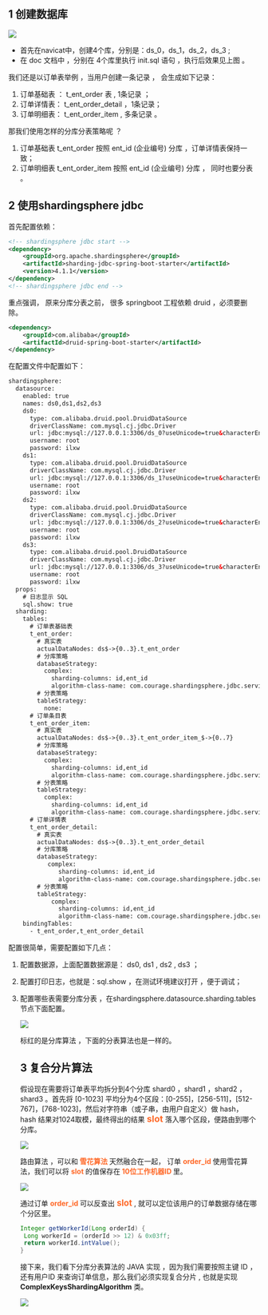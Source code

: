 ## 1 创建数据库

![](https://oscimg.oschina.net/oscnet/up-c9971a2fa253252d45c65a54b4fd07eb1f6.png)

- 首先在navicat中，创建4个库，分别是：ds_0，ds_1，ds_2，ds_3 ;
- 在 doc 文档中 ，分别在 4个库里执行 init.sql 语句 ，执行后效果见上图 。

我们还是以订单表举例 ，当用户创建一条记录 ， 会生成如下记录：

1. 订单基础表 ： t_ent_order 表 , 1条记录 ；
2. 订单详情表：  t_ent_order_detail ，1条记录；
3. 订单明细表：  t_ent_order_item , 多条记录 。

那我们使用怎样的分库分表策略呢 ？

1. 订单基础表 t_ent_order 按照 ent_id (企业编号) 分库 ，订单详情表保持一致；
2. 订单明细表 t_ent_order_item 按照 ent_id (企业编号) 分库 ， 同时也要分表 。

## 2 使用shardingsphere jdbc 

首先配置依赖：

```xml
<!-- shardingsphere jdbc start -->
<dependency>
    <groupId>org.apache.shardingsphere</groupId>
    <artifactId>sharding-jdbc-spring-boot-starter</artifactId>
    <version>4.1.1</version>
</dependency>
<!-- shardingsphere jdbc end -->
```

重点强调， 原来分库分表之前， 很多 springboot 工程依赖 druid ，必须要删除。

```xml
<dependency>
    <groupId>com.alibaba</groupId>
    <artifactId>druid-spring-boot-starter</artifactId>
</dependency>
```

在配置文件中配置如下：

```xml
shardingsphere:
  datasource:
    enabled: true
    names: ds0,ds1,ds2,ds3
    ds0:
      type: com.alibaba.druid.pool.DruidDataSource
      driverClassName: com.mysql.cj.jdbc.Driver
      url: jdbc:mysql://127.0.0.1:3306/ds_0?useUnicode=true&characterEncoding=utf-8&useSSL=false&serverTimezone=GMT%2B8&useTimezone=true
      username: root
      password: ilxw
    ds1:
      type: com.alibaba.druid.pool.DruidDataSource
      driverClassName: com.mysql.cj.jdbc.Driver
      url: jdbc:mysql://127.0.0.1:3306/ds_1?useUnicode=true&characterEncoding=utf-8&useSSL=false&serverTimezone=GMT%2B8&useTimezone=true
      username: root
      password: ilxw
    ds2:
      type: com.alibaba.druid.pool.DruidDataSource
      driverClassName: com.mysql.cj.jdbc.Driver
      url: jdbc:mysql://127.0.0.1:3306/ds_2?useUnicode=true&characterEncoding=utf-8&useSSL=false&serverTimezone=GMT%2B8&useTimezone=true
      username: root
      password: ilxw
    ds3:
      type: com.alibaba.druid.pool.DruidDataSource
      driverClassName: com.mysql.cj.jdbc.Driver
      url: jdbc:mysql://127.0.0.1:3306/ds_3?useUnicode=true&characterEncoding=utf-8&useSSL=false&serverTimezone=GMT%2B8&useTimezone=true
      username: root
      password: ilxw
  props:
    # 日志显示 SQL
    sql.show: true
  sharding:
    tables:
      # 订单表基础表
      t_ent_order:
        # 真实表
        actualDataNodes: ds$->{0..3}.t_ent_order
        # 分库策略
        databaseStrategy:
          complex:
            sharding-columns: id,ent_id
            algorithm-class-name: com.courage.shardingsphere.jdbc.service.sharding.HashSlotAlgorithm
        # 分表策略
        tableStrategy:
          none:
      # 订单条目表
      t_ent_order_item:
        # 真实表
        actualDataNodes: ds$->{0..3}.t_ent_order_item_$->{0..7}
        # 分库策略
        databaseStrategy:
          complex:
            sharding-columns: id,ent_id
            algorithm-class-name: com.courage.shardingsphere.jdbc.service.sharding.HashSlotAlgorithm
        # 分表策略
        tableStrategy:
          complex:
            sharding-columns: id,ent_id
            algorithm-class-name: com.courage.shardingsphere.jdbc.service.sharding.HashSlotAlgorithm
      # 订单详情表
      t_ent_order_detail:
        # 真实表
        actualDataNodes: ds$->{0..3}.t_ent_order_detail
        # 分库策略
        databaseStrategy:
           complex:
              sharding-columns: id,ent_id
              algorithm-class-name: com.courage.shardingsphere.jdbc.service.sharding.HashSlotAlgorithm
        # 分表策略
        tableStrategy:
            complex:
              sharding-columns: id,ent_id
              algorithm-class-name: com.courage.shardingsphere.jdbc.service.sharding.HashSlotAlgorithm
    bindingTables:
      - t_ent_order,t_ent_order_detail
```

配置很简单，需要配置如下几点：

1. 配置数据源，上面配置数据源是： ds0, ds1 , ds2 , ds3 ；

2. 配置打印日志，也就是：sql.show ，在测试环境建议打开 ，便于调试；

3. 配置哪些表需要分库分表 ，在shardingsphere.datasource.sharding.tables 节点下面配置。

   ![](https://oscimg.oschina.net/oscnet/up-4212b6ecc449d47123b5168313aad087ac4.png)

   标红的是分库算法 ，下面的分表算法也是一样的。 

   ## 3 复合分片算法

   假设现在需要将订单表平均拆分到4个分库 shard0 ，shard1 ，shard2 ，shard3 。首先将 [0-1023] 平均分为4个区段：[0-255]，[256-511]，[512-767]，[768-1023]，然后对字符串（或子串，由用户自定义）做 hash， hash 结果对1024取模，最终得出的结果<strong style="font-size: 18px;line-height: inherit;color: rgb(255, 104, 39);"> slot </strong>落入哪个区段，便路由到哪个分库。

   ![](https://oscimg.oschina.net/oscnet/up-95a591ba73b27acd967f4d4907722369a37.png)

   路由算法 ，可以和<strong style="font-size: inherit;line-height: inherit;color: rgb(255, 104, 39);"> 雪花算法 </strong>天然融合在一起， 订单 <strong style="font-size: inherit;line-height: inherit;color: rgb(255, 104, 39);">order_id </strong>使用雪花算法，我们可以将 <strong style="font-size: inherit;line-height: inherit;color: rgb(255, 104, 39);"> slot </strong>的值保存在<strong style="font-size: inherit;line-height: inherit;color: rgb(255, 104, 39);"> 10位工作机器ID </strong>里。

   ![](https://oscimg.oschina.net/oscnet/up-10106ff9ac00e5520ea047be17cb82077ce.png)

   通过订单 <strong style="font-size: inherit;line-height: inherit;color: rgb(255, 104, 39);">order_id </strong> 可以反查出<strong style="font-size: 17px;line-height: inherit;color: rgb(255, 104, 39);"> slot </strong>, 就可以定位该用户的订单数据存储在哪个分区里。

   ```java
   Integer getWorkerId(Long orderId) {
    Long workerId = (orderId >> 12) & 0x03ff;
    return workerId.intValue();
   }
   ```

   接下来，我们看下分库分表算法的 JAVA 实现 ，因为我们需要按照主键 ID ，还有用户ID 来查询订单信息，那么我们必须实现复合分片 , 也就是实现 **ComplexKeysShardingAlgorithm** 类。  

   ![](https://oscimg.oschina.net/oscnet/up-831524520a49c17c07710b876f5f489ac64.png)
